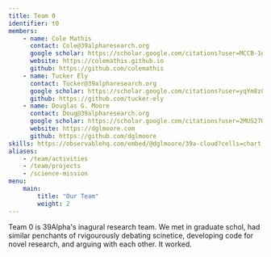 ```yaml
---
title: Team 0
identifier: t0
members:
    - name: Cole Mathis
      contact: Cole@39alpharesearch.org
      google scholar: https://scholar.google.com/citations?user=MCCB-1gAAAAJ&hl=en&oi=sra
      website: https://colemathis.github.io
      github: https://github.com/colemathis
    - name: Tucker Ely
      contact: Tucker@39alpharesearch.org
      google scholar: https://scholar.google.com/citations?user=yqYm8z8AAAAJ&hl=en&oi=ao
      github: https://github.com/tucker-ely
    - name: Douglas G. Moore
      contact: Doug@39alpharesearch.org
      google scholar: https://scholar.google.com/citations?user=2MUS27QAAAAJ&hl=en&oi=sra
      website: https://dglmoore.com
      github: https://github.com/dglmoore
skills: https://observablehq.com/embed/@dglmoore/39a-cloud?cells=chart
aliases:
    - /team/activities
    - /team/projects
    - /science-mission
menu:
    main:
        title: "Our Team"
        weight: 2
---
```


Team 0 is 39Alpha's inagural research team. We met in graduate schol, had similar penchants of rvigourously debating scinetice, developing code for novel research, and arguing with each other. It worked.
